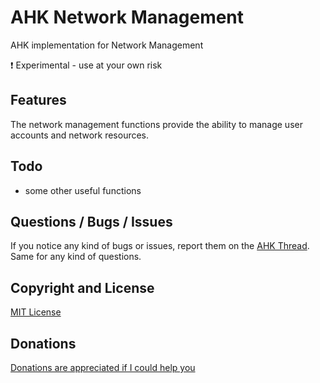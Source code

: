 # AHK Network Management
AHK implementation for Network Management

:exclamation: Experimental - use at your own risk

## Features
The network management functions provide the ability to manage user accounts and network resources.


## Todo
* some other useful functions


## Questions / Bugs / Issues
If you notice any kind of bugs or issues, report them on the [AHK Thread](https://autohotkey.com/boards/viewtopic.php?t=15943). Same for any kind of questions.


## Copyright and License
[MIT License](LICENSE)


## Donations
[Donations are appreciated if I could help you](https://www.paypal.me/smithz)